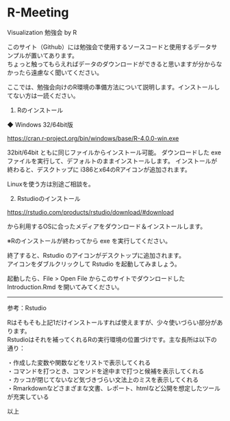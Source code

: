 # R-Meeting

Visualization 勉強会 by R

このサイト（Github）には勉強会で使用するソースコードと使用するデータサンプルが置いてあります。  
ちょっと触ってもらえればデータのダウンロードができると思いますが分からなかったら遠慮なく聞いてください。

ここでは、勉強会向けのR環境の準備方法について説明します。インストールしてない方は一読ください。

1. Rのインストール

◆ Windows 32/64bit版

<https://cran.r-project.org/bin/windows/base/R-4.0.0-win.exe>

32bit/64bit ともに同じファイルからインストール可能。
ダウンロードした exe ファイルを実行して、デフォルトのままインストールします。
インストールが終わると、デスクトップに i386とx64のRアイコンが追加されます。

Linuxを使う方は別途ご相談を。

2. Rstudioのインストール

<https://rstudio.com/products/rstudio/download/#download> 

から利用するOSに合ったメディアをダウンロード＆インストールします。

※Rのインストールが終わってから exe を実行してください。

終了すると、Rstudio のアイコンがデスクトップに追加されます。  
アイコンをダブルクリックして Rstudio を起動してみましょう。  

起動したら、File > Open File からこのサイトでダウンロードした Introduction.Rmd を開いてみてください。  

----------------------------------------------------------------------
参考：Rstudio

Rはそもそも上記1だけインストールすれば使えますが、少々使いづらい部分があります。  
Rstudioはそれを補ってくれるRの実行環境の位置づけです。主な長所は以下の通り：

・作成した変数や関数などをリストで表示してくれる  
・コマンドを打つとき、コマンドを途中まで打つと候補を表示してくれる  
・カッコが閉じてないなど気づきづらい文法上のミスを表示してくれる  
・Rmarkdownなどさまざまな文書、レポート、htmlなど公開を想定したツールが充実している  

以上
